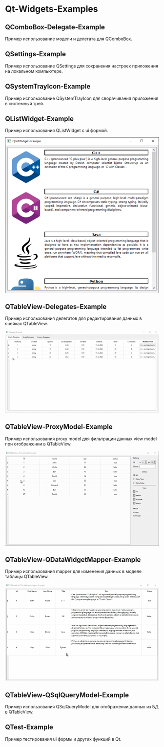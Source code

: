 # Qt-Widgets-Examples

## QComboBox-Delegate-Example

Пример использование модели и делегата для QComboBox.

## QSettings-Example

Пример использование QSettings для сохранения настроек приложения на локальном компьютере.

## QSystemTrayIcon-Example

Пример использование QSystemTrayIcon для сворачивания приложения в системный трей.

## QListWidget-Example

Пример использования QListWidget с ui формой.

![alt text](../doc/QListWidget-Example.png)

## QTableView-Delegates-Example

Пример использования делегатов для редактирования данных в ячейках QTableView.

![alt text](../doc/QTableView-Delegates-Example.gif)

## QTableView-ProxyModel-Example

Пример использования proxy model для фильтрации данных view model при отображении в QTableView.

![alt text](../doc/QTableView-ProxyModel-Example.gif)

## QTableView-QDataWidgetMapper-Example

Пример использования mapper для изменения данных в моделе таблицы QTableView.

![alt text](../doc/QTableView-QDataWidgetMapper-Example.gif)

## QTableView-QSqlQueryModel-Example

Пример использования QSqlQueryModel для отображении данных из БД в QTableView.

## QTest-Example

Пример тестирования ui формы и других функций в Qt.

